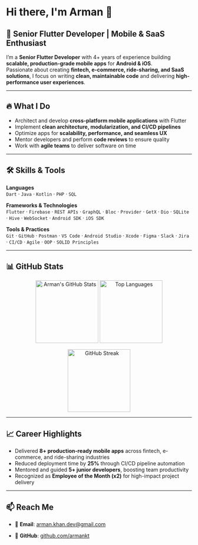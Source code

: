 # Hi there, I'm Arman 👋  

## 🚀 Senior Flutter Developer | Mobile & SaaS Enthusiast  

I’m a **Senior Flutter Developer** with 4+ years of experience building **scalable, production-grade mobile apps** for **Android & iOS**.  
Passionate about creating **fintech, e-commerce, ride-sharing, and SaaS solutions**, I focus on writing **clean, maintainable code** and delivering **high-performance user experiences**.  

---

## 🔥 What I Do  
- Architect and develop **cross-platform mobile applications** with Flutter  
- Implement **clean architecture, modularization, and CI/CD pipelines**  
- Optimize apps for **scalability, performance, and seamless UX**  
- Mentor developers and perform **code reviews** to ensure quality  
- Work with **agile teams** to deliver software on time  

---

## 🛠️ Skills & Tools  

**Languages**  
`Dart` · `Java` · `Kotlin` · `PHP` · `SQL`  

**Frameworks & Technologies**  
`Flutter` · `Firebase` · `REST APIs` · `GraphQL` · `Bloc` · `Provider` · `GetX` · `Dio` · `SQLite` · `Hive` · `WebSocket` · `Android SDK` · `iOS SDK`  

**Tools & Practices**  
`Git` · `GitHub` · `Postman` · `VS Code` · `Android Studio` · `Xcode` · `Figma` · `Slack` · `Jira` · `CI/CD` · `Agile` · `OOP` · `SOLID Principles`  

---

## 📊 GitHub Stats  

<p align="center">
  <img src="https://github-readme-stats.vercel.app/api?username=armankt&show_icons=true&theme=radical&count_private=true" alt="Arman's GitHub Stats" height="170"/>
  <img src="https://github-readme-stats.vercel.app/api/top-langs/?username=armankt&layout=compact&theme=radical" alt="Top Languages" height="170"/>
</p>  

<p align="center">
  <img src="https://streak-stats.demolab.com?user=armankt&theme=radical" alt="GitHub Streak" height="170"/>
</p>  

---

## 📈 Career Highlights  
- Delivered **8+ production-ready mobile apps** across fintech, e-commerce, and ride-sharing industries  
- Reduced deployment time by **25%** through CI/CD pipeline automation  
- Mentored and guided **5+ junior developers**, boosting team productivity  
- Recognized as **Employee of the Month (x2)** for high-impact project delivery  

---

## 📫 Reach Me  
- 📧 **Email**: [arman.khan.dev@gmail.com](mailto:arman.khan.dev@gmail.com)  
<!-- - 💼 **LinkedIn**: [linkedin.com/in/armankt](https://www.linkedin.com/in) --> 
- 🐙 **GitHub**: [github.com/armankt](https://github.com/armankt)  
